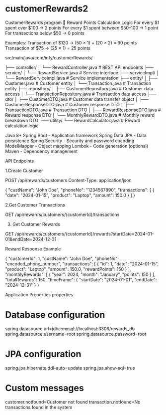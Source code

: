 # customerRewards2
CustomerRewards program
📌 Reward Points Calculation Logic
For every $1 spent over $100 → 2 points
For every $1 spent between $50–100 → 1 point
For transactions below $50 → 0 points

Examples:
Transaction of $120 → (50 × 1) + (20 × 2) = 90 points
Transaction of $75 → (25 × 1) = 25 points


src/main/java/com/infy/customerRewards/

├── controller/
│   └── RewardController.java          # REST API endpoints
├── service/
│   └── RewardService.java             # Service interface
├── serviceImpl/
│   └── RewardServiceImpl.java         # Service implementation
├── entity/
│   ├── Customer.java                  # Customer entity
│   └── Transaction.java               # Transaction entity
├── repository/
│   ├── CustomerRepository.java        # Customer data access
│   └── TransactionRepository.java     # Transaction data access
├── dto/
│   ├── CustomerDTO.java               # Customer data transfer object
│   ├── CustomerResponseDTO.java       # Customer response DTO
│   ├── TransactionDTO.java            # Transaction DTO
│   ├── RewardResponseDTO.java         # Reward response DTO
│   └── MonthlyRewardDTO.java          # Monthly reward breakdown DTO
└── utility/
    └── RewardCalculator.java          # Reward calculation logic
    
    
Java 8+
Spring Boot - Application framework
Spring Data JPA - Data persistence
Spring Security - Security and password encoding
ModelMapper - Object mapping
Lombok - Code generation (optional)
Maven - Dependency management

API Endpoints

1.Create Customer

POST /api/rewards/customers
Content-Type: application/json

{
  "custName": "John Doe",
  "phoneNo": "1234567890",
  "transactions": [
    {
      "date": "2024-01-15",
      "product": "Laptop",
      "amount": 150.0
    }
  ]
}

2.Get Customer Transactions

GET /api/rewards/customers/{customerId}/transactions

3. Get Customer Rewards

GET /api/rewards/customers/{customerId}/rewards?startDate=2024-01-01&endDate=2024-12-31

Reward Response Example

{
  "customerId": 1,
  "custName": "John Doe",
  "phoneNo": "encoded_phone_number",
  "transactions": [
    {
      "id": 1,
      "date": "2024-01-15",
      "product": "Laptop",
      "amount": 150.0,
      "rewardPoints": 150
    }
  ],
  "monthlyRewards": [
    {
      "year": 2024,
      "month": "January",
      "points": 150
    }
  ],
  "totalRewards": 150,
  "timeFrame": {
    "startDate": "2024-01-01",
    "endDate": "2024-12-31"
  }
}

Application Properties
properties
# Database configuration
spring.datasource.url=jdbc:mysql://localhost:3306/rewards_db
spring.datasource.username=root
spring.datasource.password=root

# JPA configuration
spring.jpa.hibernate.ddl-auto=update
spring.jpa.show-sql=true

# Custom messages
customer.notfound=Customer not found
transaction.notfound=No transactions found in the system
